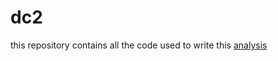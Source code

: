 # dc2

this repository contains all the code used to write this [analysis](https://drive.google.com/file/d/18bWxoOkqlygD7HrhR7eUtVFtPAlmtrAJ/view?usp=sharing)
